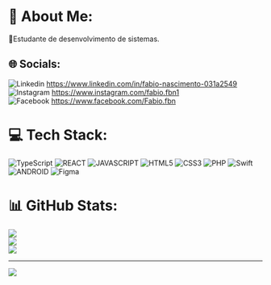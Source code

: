 # 💫 About Me:
🔭Estudante de desenvolvimento de sistemas.


## 🌐 Socials:
![Linkedin](https://img.shields.io/badge/LinkedIn-0077B5?style=for-the-badge&logo=linkedin&logoColor=white) https://www.linkedin.com/in/fabio-nascimento-031a2549 <br>
![Instagram](https://img.shields.io/badge/Instagram-%23E4405F.svg?logo=Instagram&logoColor=white) https://www.instagram.com/fabio.fbn1 <br> ![Facebook](https://img.shields.io/badge/Facebook-%231877F2.svg?logo=Facebook&logoColor=white) https://www.facebook.com/Fabio.fbn 

# 💻 Tech Stack:
![TypeScript](https://img.shields.io/badge/typescript-%23007ACC.svg?&logo=TYPESCRIPT&logoColor=blue&color=black) ![REACT](https://img.shields.io/badge/React-20232A?style=for-the-badge&logo=react&logoColor=61DAFB) ![JAVASCRIPT](https://img.shields.io/badge/typescript-%23007ACC.svg?&logo=JAVASCRIPT&logoColor=blue&color=orange) ![HTML5](https://img.shields.io/badge/html5-%23E34F26.svg?style=for-the-badge&logo=html5&logoColor=white) ![CSS3](https://img.shields.io/badge/css3-%231572B6.svg?style=for-the-badge&logo=css3&logoColor=white) ![PHP](https://img.shields.io/badge/php-%23777BB4.svg?style=for-the-badge&logo=php&logoColor=white) ![Swift](https://img.shields.io/badge/swift-F54A2A?style=for-the-badge&logo=swift&logoColor=white) ![ANDROID](https://img.shields.io/badge/android-%2320232a.svg?style=for-the-badge&logo=android&logoColor=%a4c639) ![Figma](https://img.shields.io/badge/figma-%23F24E1E.svg?style=for-the-badge&logo=figma&logoColor=white)
# 📊 GitHub Stats:

![](https://github-readme-stats.vercel.app/api?username=fabionascimentodev&theme=dark&hide_border=false&include_all_commits=false&count_private=false)<br/>
![](https://github-readme-streak-stats.herokuapp.com/?user=fabionascimentodev&theme=dark&hide_border=false)<br/>
![](https://github-readme-stats.vercel.app/api/top-langs/?username=fabionascimentodev&theme=dark&hide_border=false&include_all_commits=false&count_private=false&layout=compact)

---
[![](https://visitcount.itsvg.in/api?id=fabionascimentodev&icon=0&color=0)](https://visitcount.itsvg.in)

<!-- Proudly created with GPRM ( https://gprm.itsvg.in ) -->
